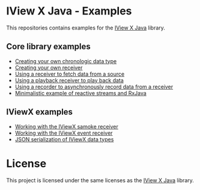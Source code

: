 # IView X Java - Examples #

This repositories contains examples for the [IView X Java][10] library.

## Core library examples ##

* [Creating your own chronologic data type][1]
* [Creating your own receiver][2]
* [Using a receiver to fetch data from a source][3]
* [Using a playback receiver to play back data][4]
* [Using a recorder to asynchronously record data from a receiver][5]
* [Minimalistic example of reactive streams and RxJava][6]

## IViewX examples ##
* [Working with the IViewX samoke receiver][7]
* [Working with the IViewX event receiver][8]
* [JSON serialization of IViewX data types][9]

[1]: https://github.com/FG-SE/iviewx-java-examples/blob/master/src/main/java/GazePoint.java
[2]: https://github.com/FG-SE/iviewx-java-examples/blob/master/src/main/java/GazeReceiver.java
[3]: https://github.com/FG-SE/iviewx-java-examples/blob/master/src/main/java/ReceiverApp.java
[4]: https://github.com/FG-SE/iviewx-java-examples/blob/master/src/main/java/PlaybackReceiverApp.java
[5]: https://github.com/FG-SE/iviewx-java-examples/blob/master/src/main/java/RecorderApp.java
[6]: https://github.com/FG-SE/iviewx-java-examples/blob/master/src/main/java/StreamServiceApp.java
[7]: https://github.com/FG-SE/iviewx-java-examples/blob/master/src/main/java/IViewXSampleApp.java
[8]: https://github.com/FG-SE/iviewx-java-examples/blob/master/src/main/java/IViewXEventApp.java
[9]: https://github.com/FG-SE/iviewx-java-examples/blob/master/src/main/java/Serialization.java
[10]: https://github.com/FG-SE/iviewx-java

# License #

This project is licensed under the same licenses as the
[IView X Java][10] library.
